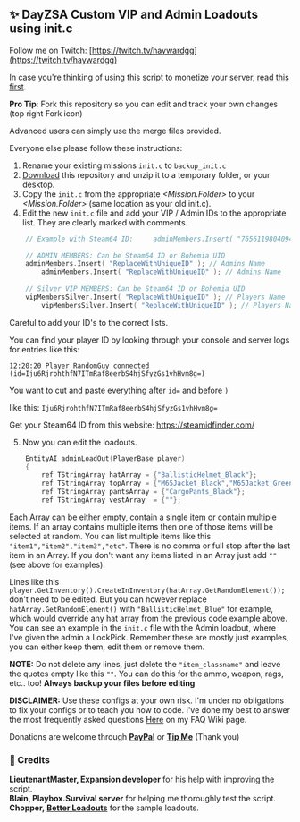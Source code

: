 ## ✨ DayZSA Custom VIP and Admin Loadouts using init.c

Follow me on Twitch: [https://twitch.tv/haywardgg](https://twitch.tv/haywardgg)

In case you're thinking of using this script to monetize your server, [read this first](https://www.bohemia.net/monetization).

**Pro Tip**: Fork this repository so you can edit and track your own changes (top right Fork icon)

Advanced users can simply use the merge files provided. 

Everyone else please follow these instructions:

1. Rename your existing missions `init.c` to `backup_init.c` 
2. [Download](https://github.com/haywardgg/DayZSA_VIP_Loadouts/archive/refs/heads/main.zip) this repository and unzip it to a temporary folder, or your desktop.
3. Copy the `init.c` from the appropriate *<Mission.Folder>* to your *<Mission.Folder>* (same location as your old init.c).
4. Edit the new `init.c` file and add your VIP / Admin IDs to the appropriate list. They are clearly marked with comments. 

```c
	// Example with Steam64 ID: 	adminMembers.Insert( "76561198040948171" );
		
	// ADMIN MEMBERS: Can be Steam64 ID or Bohemia UID
	adminMembers.Insert( "ReplaceWithUniqueID" ); // Admins Name
        adminMembers.Insert( "ReplaceWithUniqueID" ); // Admins Name
		
	// Silver VIP MEMBERS: Can be Steam64 ID or Bohemia UID
	vipMembersSilver.Insert( "ReplaceWithUniqueID" ); // Players Name
        vipMembersSilver.Insert( "ReplaceWithUniqueID" ); // Players Name
```
Careful to add your ID's to the correct lists.

You can find your player ID by looking through your console and server logs for entries like this:
	
	12:20:20 Player RandomGuy connected (id=Iju6RjrohthfN7ITmRaf8eerbS4hjSfyzGs1vhHvm8g=)
	
You want to cut and paste everything after `id=` and before `)`
	
like this: `Iju6RjrohthfN7ITmRaf8eerbS4hjSfyzGs1vhHvm8g=`  
  
Get your Steam64 ID from this website: https://steamidfinder.com/

5. Now you can edit the loadouts.

```c
	EntityAI adminLoadOut(PlayerBase player) 
	{
		ref TStringArray hatArray = {"BallisticHelmet_Black"};
		ref TStringArray topArray = {"M65Jacket_Black","M65Jacket_Green"};
		ref TStringArray pantsArray = {"CargoPants_Black"};	
		ref TStringArray vestArray  = {""};
```
Each Array can be either empty, contain a single item or contain multiple items. If an array contains multiple items then one of those items will be selected at random. You can list multiple items like this `"item1","item2","item3","etc"`. There is no comma or full stop after the last item in an Array. If you don't want any items listed in an Array just add `""` (see above for examples). 

Lines like this `player.GetInventory().CreateInInventory(hatArray.GetRandomElement());` don't need to be edited. But you can however replace `hatArray.GetRandomElement()` with `"BallisticHelmet_Blue"` for example, which would override any hat array from the previous code example above. You can see an example in the `init.c` file with the Admin loadout, where I've given the admin a LockPick. Remember these are mostly just examples, you can either keep them, edit them or remove them. 

**NOTE:** Do not delete any lines, just delete the `"item_classname"` and leave the quotes empty like this `""`. 
You can do this for the ammo, weapon, rags, etc.. too! **Always backup your files before editing**

**DISCLAIMER:** Use these configs at your own risk. I'm under no obligations to fix your configs or to teach you how to code. I've done my best to answer the most frequently asked questions [Here](https://github.com/haywardgb/DayZSA_VIP_Loadouts/wiki/FAQ) on my FAQ Wiki page.

Donations are welcome through [**PayPal**](https://paypal.me/hayward72) or [**Tip Me**](https://streamelements.com/haywardgg/tip) (Thank you)  

### 🤝 Credits
**LieutenantMaster, Expansion developer** for his help with improving the script.   
**Blain, Playbox.Survival server** for helping me thoroughly test the script.   
**Chopper,** [**Better Loadouts**](https://steamcommunity.com/sharedfiles/filedetails/?id=1782718362) for the sample loadouts.
